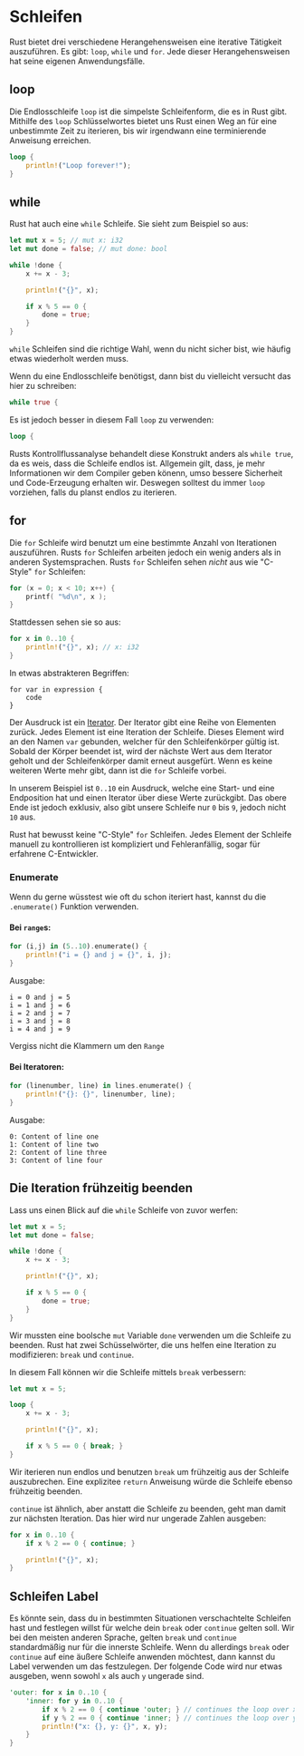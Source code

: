 # Schleifen

Rust bietet drei verschiedene Herangehensweisen eine iterative
Tätigkeit auszuführen. Es gibt: `loop`, `while` und `for`.
Jede dieser Herangehensweisen hat seine eigenen Anwendungsfälle.

## loop

Die Endlosschleife `loop` ist die simpelste Schleifenform, die es in Rust gibt.
Mithilfe des `loop` Schlüsselwortes bietet uns Rust einen Weg an für eine
unbestimmte Zeit zu iterieren, bis wir irgendwann eine terminierende Anweisung
erreichen.

```rust
loop {
    println!("Loop forever!");
}
```

## while

Rust hat auch eine `while` Schleife. Sie sieht zum Beispiel so aus:

```rust
let mut x = 5; // mut x: i32
let mut done = false; // mut done: bool

while !done {
    x += x - 3;

    println!("{}", x);

    if x % 5 == 0 {
        done = true;
    }
}
```

`while` Schleifen sind die richtige Wahl, wenn du nicht sicher bist,
wie häufig etwas wiederholt werden muss.

Wenn du eine Endlosschleife benötigst,
dann bist du vielleicht versucht das hier zu schreiben:

```rust
while true {
```

Es ist jedoch besser in diesem Fall `loop` zu verwenden:

```rust
loop {
```

Rusts Kontrollflussanalyse behandelt diese Konstrukt anders als `while true`,
da es weis, dass die Schleife endlos ist. Allgemein gilt, dass, je mehr
Informationen wir dem Compiler geben könenn, umso bessere Sicherheit und
Code-Erzeugung erhalten wir. Deswegen solltest du immer `loop` vorziehen,
falls du planst endlos zu iterieren.

## for

Die `for` Schleife wird benutzt um eine bestimmte Anzahl von Iterationen
auszuführen. Rusts `for` Schleifen arbeiten jedoch ein wenig anders als in
anderen Systemsprachen. Rusts `for` Schleifen sehen *nicht* aus wie "C-Style"
`for` Schleifen:

```c
for (x = 0; x < 10; x++) {
    printf( "%d\n", x );
}
```

Stattdessen sehen sie so aus:

```rust
for x in 0..10 {
    println!("{}", x); // x: i32
}
```

In etwas abstrakteren Begriffen:

```
for var in expression {
    code
}
```

Der Ausdruck ist ein [Iterator][iterator]. Der Iterator gibt eine Reihe von
Elementen zurück. Jedes Element ist eine Iteration der Schleife. Dieses Element
wird an den Namen `var` gebunden, welcher für den Schleifenkörper gültig ist.
Sobald der Körper beendet ist, wird der nächste Wert aus dem Iterator geholt
und der Schleifenkörper damit erneut ausgefürt. Wenn es keine weiteren
Werte mehr gibt, dann ist die `for` Schleife vorbei.

[iterator]: Iteratoren.md

In unserem Beispiel ist `0..10` ein Ausdruck, welche eine Start- und eine
Endposition hat und einen Iterator über diese Werte zurückgibt.
Das obere Ende ist jedoch exklusiv, also gibt unsere Schleife nur
`0` bis `9`, jedoch nicht `10` aus.

Rust hat bewusst keine "C-Style" `for` Schleifen.
Jedes Element der Schleife manuell zu kontrollieren ist kompliziert und
Fehleranfällig, sogar für erfahrene C-Entwickler.

### Enumerate

Wenn du gerne wüsstest wie oft du schon iteriert hast, kannst du die
`.enumerate()` Funktion verwenden.

#### Bei `range`s:

```rust
for (i,j) in (5..10).enumerate() {
    println!("i = {} and j = {}", i, j);
}
```

Ausgabe:

```text
i = 0 and j = 5
i = 1 and j = 6
i = 2 and j = 7
i = 3 and j = 8
i = 4 and j = 9
```

Vergiss nicht die Klammern um den `Range`

#### Bei Iteratoren:

```rust
for (linenumber, line) in lines.enumerate() {
    println!("{}: {}", linenumber, line);
}
```

<!-- Original:
# let lines = "hello\nworld".lines();
for (linenumber, line) in lines.enumerate() {
    println!("{}: {}", linenumber, line);
}
-->

Ausgabe:

```text
0: Content of line one
1: Content of line two
2: Content of line three
3: Content of line four
```

## Die Iteration frühzeitig beenden

Lass uns einen Blick auf die `while` Schleife von zuvor werfen:

```rust
let mut x = 5;
let mut done = false;

while !done {
    x += x - 3;

    println!("{}", x);

    if x % 5 == 0 {
        done = true;
    }
}
```

Wir mussten eine boolsche `mut` Variable `done` verwenden um die Schleife
zu beenden. Rust hat zwei Schüsselwörter, die uns helfen eine Iteration zu
modifizieren: `break` und `continue`.

In diesem Fall können wir die Schleife mittels `break` verbessern:

```rust
let mut x = 5;

loop {
    x += x - 3;

    println!("{}", x);

    if x % 5 == 0 { break; }
}
```

Wir iterieren nun endlos und benutzen `break` um frühzeitig aus der Schleife
auszubrechen. Eine explizitee `return` Anweisung würde die Schleife ebenso
frühzeitig beenden.

`continue` ist ähnlich, aber anstatt die Schleife zu beenden,
geht man damit zur nächsten Iteration.
Das hier wird nur ungerade Zahlen ausgeben:

```rust
for x in 0..10 {
    if x % 2 == 0 { continue; }

    println!("{}", x);
}
```

## Schleifen Label

Es könnte sein, dass du in bestimmten Situationen verschachtelte Schleifen
hast und festlegen willst für welche dein `break` oder `continue` gelten soll.
Wir bei den meisten anderen Sprache, gelten `break` und `continue`
standardmäßig nur für die innerste Schleife.
Wenn du allerdings `break` oder `continue` auf eine äußere Schleife anwenden
möchtest, dann kannst du Label verwenden um das festzulegen.
Der folgende Code wird nur etwas ausgeben,
wenn sowohl `x` als auch `y` ungerade sind.

```rust
'outer: for x in 0..10 {
    'inner: for y in 0..10 {
        if x % 2 == 0 { continue 'outer; } // continues the loop over x
        if y % 2 == 0 { continue 'inner; } // continues the loop over y
        println!("x: {}, y: {}", x, y);
    }
}
```
